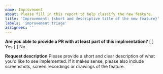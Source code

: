 ```yaml
---
name: Improvement
about: Please fill in this report to help classify the new feature.
title: 'Improvement: {short and descriptive title of the new feature}'
labels: 'improvement triage'
assignees: ''
---
```


**Are you able to provide a PR with at least part of this implmentation?** [ ] Yes [ ] No

**Request description**
Please provide a short and clear description of what you'd like to see implemented. If it makes sense, please also include screenshots, screen recordings or drawings of the feature.
